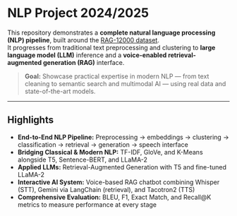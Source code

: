 #  NLP Project 2024/2025

This repository demonstrates a **complete natural language processing (NLP) pipeline**, built around the [RAG-12000 dataset](https://huggingface.co/datasets/neural-bridge/rag-dataset-12000).  
It progresses from traditional text preprocessing and clustering to **large language model (LLM)** inference and a **voice-enabled retrieval-augmented generation (RAG)** interface.

>  **Goal:** Showcase practical expertise in modern NLP — from text cleaning to semantic search and multimodal AI — using real data and state-of-the-art models.

---

##  Highlights

- **End-to-End NLP Pipeline:** Preprocessing → embeddings → clustering → classification → retrieval → generation → speech interface  
- **Bridging Classical & Modern NLP:** TF-IDF, GloVe, and K-Means alongside T5, Sentence-BERT, and LLaMA-2  
- **Applied LLMs:** Retrieval-Augmented Generation with T5 and fine-tuned LLaMA-2  
- **Interactive AI System:** Voice-based RAG chatbot combining Whisper (STT), Gemini via LangChain (retrieval), and Tacotron2 (TTS)  
- **Comprehensive Evaluation:** BLEU, F1, Exact Match, and Recall@K metrics to measure performance at every stage  
